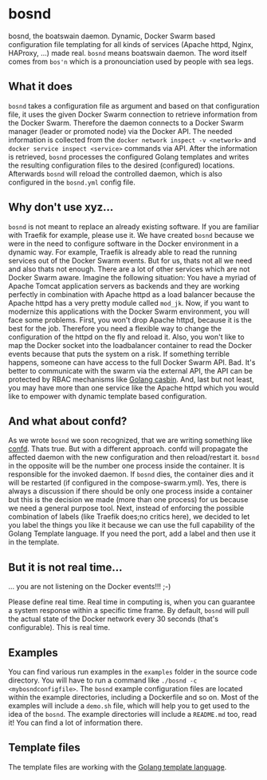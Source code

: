 # bosnd

bosnd, the boatswain daemon. Dynamic, Docker Swarm based configuration file templating for all kinds of services (Apache httpd, Nginx, HAProxy, ...) made real. ```bosnd``` means boatswain daemon. The word itself comes from ```bos'n``` which is a pronounciation used by people with sea legs.

## What it does

```bosnd``` takes a configuration file as argument and based on that configuration file, it uses the given Docker Swarm connection to retrieve information from the Docker Swarm. Therefore the daemon connects to a Docker Swarm manager (leader or promoted node) via the Docker API. The needed information is collected from the ```docker network inspect -v <network>``` and ```docker service inspect <service>``` commands via API. After the information is retrieved, ```bosnd``` processes the configured Golang templates and writes the resulting configuration files to the desired (configured) locations. Afterwards ```bosnd``` will reload the controlled daemon, which is also configured in the ```bosnd.yml``` config file.

## Why don't use xyz...

```bosnd``` is not meant to replace an already existing software. If you are familiar with Traefik for example, please use it. We have created ```bosnd``` because we were in the need to configure software in the Docker environment in a dynamic way. For example, Traefik is already able to read the running services out of the Docker Swarm events. But for us, thats not all we need and also thats not enough. There are a lot of other services which are not Docker Swarm aware. Imagine the following situation: You have a myriad of Apache Tomcat application servers as backends and they are working perfectly in combination with Apache httpd as a load balancer because the Apache httpd has a very pretty module called ```mod_jk```. Now, if you want to modernize this applications with the Docker Swarm environment, you will face some problems. First, you won't drop Apache httpd, because it is the best for the job. Therefore you need a flexible way to change the configuration of the httpd on the fly and reload it. Also, you won't like to map the Docker socket into the loadbalancer container to read the Docker events because that puts the system on a risk. If something terrible happens, someone can have access to the full Docker Swarm API. Bad. It's better to communicate with the swarm via the external API, the API can be protected by RBAC mechanisms like [Golang casbin](https://github.com/casbin/casbin-authz-plugin). And, last but not least, you may have more than one service like the Apache httpd which you would like to empower with dynamic template based configuration.

## And what about confd?

As we wrote ```bosnd``` we soon recognized, that we are writing something like [confd](https://github.com/kelseyhightower/confd). Thats true. But with a different approach. confd will propagate the affected daemon with the new configuration and then reload/restart it. ```bosnd``` in the opposite will be the number one process inside the container. It is responsible for the invoked daemon. If ```bosnd``` dies, the container dies and it will be restarted (if configured in the compose-swarm.yml). Yes, there is always a discussion if there should be only one process inside a container but this is the decision we made (more than one process) for us because we need a general purpose tool. Next, instead of enforcing the possible combination of labels (like Traefik does;no critics here), we decided to let you label the things you like it because we can use the full capability of the Golang Template language. If you need the port, add a label and then use it in the template.

## But it is not real time...

... you are not listening on the Docker events!!! ;-)

Please define real time. Real time in computing is, when you can guarantee a system response within a specific time frame. By default, ```bosnd``` will pull the actual state of the Docker network every 30 seconds (that's configurable). This is real time.

## Examples

You can find various run examples in the ```examples``` folder in the source code directory. You will have to run a command like ```./bosnd -c <mybosndconfigfile>```. The ```bosnd``` example configuration files are located within the example directories, including a Dockerfile and so on. Most of the examples will include a ```demo.sh``` file, which will help you to get used to the idea of the ```bosnd```. The example directories will include a ```README.md``` too, read it! You can find a lot of information there.

## Template files
The template files are working with the [Golang template language](https://golang.org/pkg/text/template/).
